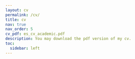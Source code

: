 ```yaml
---
layout: cv
permalink: /cv/
title: cv
nav: true
nav_order: 5
cv_pdf: es_cv_academic.pdf
description: You may download the pdf version of my cv.
toc:
  sidebar: left
---
```

